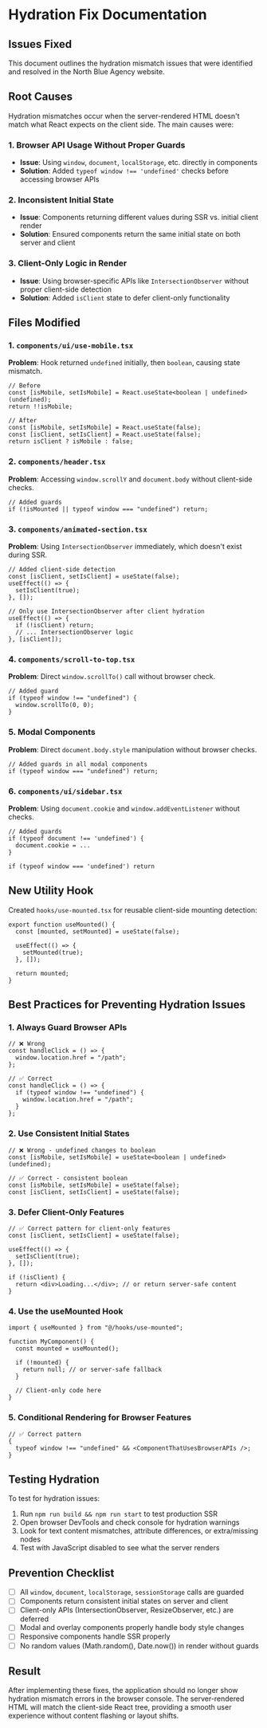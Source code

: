 # Hydration Fix Documentation

## Issues Fixed

This document outlines the hydration mismatch issues that were identified and resolved in the North Blue Agency website.

## Root Causes

Hydration mismatches occur when the server-rendered HTML doesn't match what React expects on the client side. The main causes were:

### 1. Browser API Usage Without Proper Guards

- **Issue**: Using `window`, `document`, `localStorage`, etc. directly in components
- **Solution**: Added `typeof window !== 'undefined'` checks before accessing browser APIs

### 2. Inconsistent Initial State

- **Issue**: Components returning different values during SSR vs. initial client render
- **Solution**: Ensured components return the same initial state on both server and client

### 3. Client-Only Logic in Render

- **Issue**: Using browser-specific APIs like `IntersectionObserver` without proper client-side detection
- **Solution**: Added `isClient` state to defer client-only functionality

## Files Modified

### 1. `components/ui/use-mobile.tsx`

**Problem**: Hook returned `undefined` initially, then `boolean`, causing state mismatch.

```tsx
// Before
const [isMobile, setIsMobile] = React.useState<boolean | undefined>(undefined);
return !!isMobile;

// After
const [isMobile, setIsMobile] = React.useState(false);
const [isClient, setIsClient] = React.useState(false);
return isClient ? isMobile : false;
```

### 2. `components/header.tsx`

**Problem**: Accessing `window.scrollY` and `document.body` without client-side checks.

```tsx
// Added guards
if (!isMounted || typeof window === "undefined") return;
```

### 3. `components/animated-section.tsx`

**Problem**: Using `IntersectionObserver` immediately, which doesn't exist during SSR.

```tsx
// Added client-side detection
const [isClient, setIsClient] = useState(false);
useEffect(() => {
  setIsClient(true);
}, []);

// Only use IntersectionObserver after client hydration
useEffect(() => {
  if (!isClient) return;
  // ... IntersectionObserver logic
}, [isClient]);
```

### 4. `components/scroll-to-top.tsx`

**Problem**: Direct `window.scrollTo()` call without browser check.

```tsx
// Added guard
if (typeof window !== "undefined") {
  window.scrollTo(0, 0);
}
```

### 5. Modal Components

**Problem**: Direct `document.body.style` manipulation without browser checks.

```tsx
// Added guards in all modal components
if (typeof window === "undefined") return;
```

### 6. `components/ui/sidebar.tsx`

**Problem**: Using `document.cookie` and `window.addEventListener` without checks.

```tsx
// Added guards
if (typeof document !== 'undefined') {
  document.cookie = ...
}

if (typeof window === 'undefined') return
```

## New Utility Hook

Created `hooks/use-mounted.tsx` for reusable client-side mounting detection:

```tsx
export function useMounted() {
  const [mounted, setMounted] = useState(false);

  useEffect(() => {
    setMounted(true);
  }, []);

  return mounted;
}
```

## Best Practices for Preventing Hydration Issues

### 1. Always Guard Browser APIs

```tsx
// ❌ Wrong
const handleClick = () => {
  window.location.href = "/path";
};

// ✅ Correct
const handleClick = () => {
  if (typeof window !== "undefined") {
    window.location.href = "/path";
  }
};
```

### 2. Use Consistent Initial States

```tsx
// ❌ Wrong - undefined changes to boolean
const [isMobile, setIsMobile] = useState<boolean | undefined>(undefined);

// ✅ Correct - consistent boolean
const [isMobile, setIsMobile] = useState(false);
const [isClient, setIsClient] = useState(false);
```

### 3. Defer Client-Only Features

```tsx
// ✅ Correct pattern for client-only features
const [isClient, setIsClient] = useState(false);

useEffect(() => {
  setIsClient(true);
}, []);

if (!isClient) {
  return <div>Loading...</div>; // or return server-safe content
}
```

### 4. Use the useMounted Hook

```tsx
import { useMounted } from "@/hooks/use-mounted";

function MyComponent() {
  const mounted = useMounted();

  if (!mounted) {
    return null; // or server-safe fallback
  }

  // Client-only code here
}
```

### 5. Conditional Rendering for Browser Features

```tsx
// ✅ Correct pattern
{
  typeof window !== "undefined" && <ComponentThatUsesBrowserAPIs />;
}
```

## Testing Hydration

To test for hydration issues:

1. Run `npm run build && npm run start` to test production SSR
2. Open browser DevTools and check console for hydration warnings
3. Look for text content mismatches, attribute differences, or extra/missing nodes
4. Test with JavaScript disabled to see what the server renders

## Prevention Checklist

- [ ] All `window`, `document`, `localStorage`, `sessionStorage` calls are guarded
- [ ] Components return consistent initial states on server and client
- [ ] Client-only APIs (IntersectionObserver, ResizeObserver, etc.) are deferred
- [ ] Modal and overlay components properly handle body style changes
- [ ] Responsive components handle SSR properly
- [ ] No random values (Math.random(), Date.now()) in render without guards

## Result

After implementing these fixes, the application should no longer show hydration mismatch errors in the browser console. The server-rendered HTML will match the client-side React tree, providing a smooth user experience without content flashing or layout shifts.
